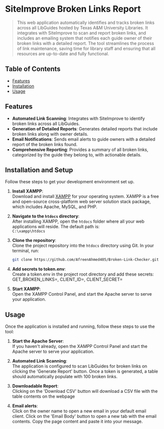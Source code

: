 # SiteImprove Broken Links Report
> This web application automatically identifies and tracks broken links across all LibGuides hosted by Texas A&M University Libraries. It integrates with SiteImprove to scan and report broken links, and includes an emailing system that notifies each guide owner of their broken links with a detailed report. The tool streamlines the process of link maintenance, saving time for library staff and ensuring that all resources are up-to-date and fully functional.

## Table of Contents
- [Features](#features)
- [Installation](#installation)
- [Usage](#usage)


## Features
- **Automated Link Scanning**: Integrates with SiteImprove to identify broken links across all LibGuides.
- **Generation of Detailed Reports**: Generates detailed reports that include broken links along with owner details.
- **Email Notifications**: Sends email alerts to guide owners with a detailed report of the broken links found.
- **Comprehensive Reporting**: Provides a summary of all broken links, categorized by the guide they belong to, with actionable details.


## Installation and Setup
Follow these steps to get your development environment set up.

1. **Install XAMPP**:  
   Download and install [XAMPP](https://www.apachefriends.org/index.html) for your operating system. XAMPP is a free and open-source cross-platform web server solution stack package, which includes Apache, MySQL, and PHP.

2. **Navigate to the `htdocs` directory**:  
   After installing XAMPP, open the `htdocs` folder where all your web applications will reside. The default path is:  
   `C:\xampp\htdocs`

3. **Clone the repository**:  
   Clone the project repository into the `htdocs` directory using Git. In your terminal, run:
   ```bash
   git clone https://github.com/AfreenAhmed405/Broken-Link-Checker.git

4. **Add secrets to token.env**:  
   Create a token.env in the project root directory and add these secrets: GET_BROKEN_LINKS=, CLIENT_ID=, CLIENT_SECRET=

5. **Start XAMPP**:  
    Open the XAMPP Control Panel, and start the Apache server to serve your application.


## Usage
Once the application is installed and running, follow these steps to use the tool:

1. **Start the Apache Server**:  
   If you haven't already, open the XAMPP Control Panel and start the Apache server to serve your application.

2. **Automated Link Scanning**:  
   The application is configured to scan LibGuides for broken links on clicking the 'Generate Report' button. Once a token is generated, a table should automatically populate with 100 broken links.

3. **Downloadable Report**:  
   Clicking on the 'Download CSV' button will download a CSV file with the table contents on the webpage

4. **Email alerts**:  
   Click on the owner name to open a new email in your default email client. Click on the 'Email Body' button to open a new tab with the email contents. Copy the page content and paste it into your message.